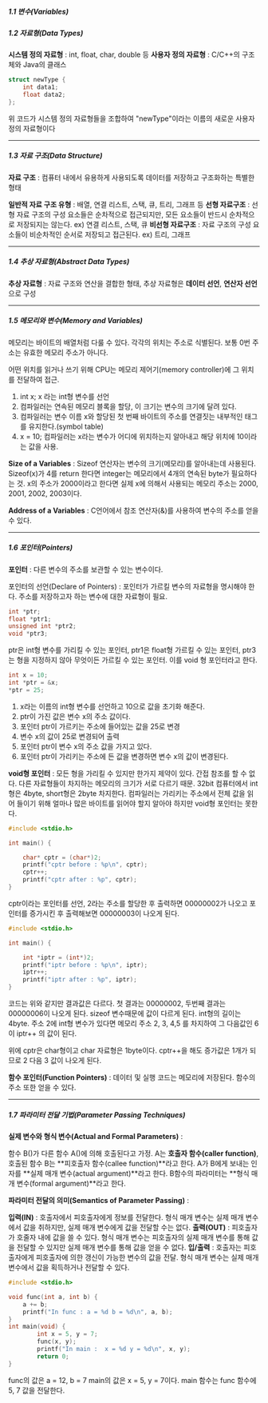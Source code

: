 ##### 1.1 변수(Variables)

##### 1.2 자료형(Data Types)

**시스템 정의 자료형** : int, float, char, double 등
**사용자 정의 자료형** : C/C++의 구조체와 Java의 클래스

```c
struct newType {
    int data1;
    float data2;
};
```

위 코드가 시스템 정의 자료형들을 조합하여 "newType"이라는 이름의 새로운 사용자 정의 자료형이다 

<hr>

##### 1.3 자료 구조(Data Structure)

**자료 구조** : 컴퓨터 내에서 유용하게 사용되도록 데이터를 저장하고 구조화하는 특별한 형태

**일반적 자료 구조 유형** : 배열, 연결 리스트, 스택, 큐, 트리, 그래프 등
**선형 자료구조** : 선형 자료 구조의 구성 요소들은 순차적으로 접근되지만, 모든 요소들이 반드시 순차적으로 저장되지는 않는다. ex) 연결 리스트, 스택, 큐
**비선형 자료구조** : 자료 구조의 구성 요소들이 비순차적인 순서로 저장되고 접근된다. ex) 트리, 그래프

<hr>

##### 1.4 추상 자료형(Abstract Data Types)

**추상 자료형** : 자료 구조와 연산을 결합한 형태, 추상 자료형은 **데이터 선언**, **연산자 선언**으로 구성

<hr>

##### 1.5 메모리와 변수(Memory and Variables)

메모리는 바이트의 배열처럼 다룰 수 있다. 
각각의 위치는 주소로 식별된다. 
보통 0번 주소는 유효한 메모리 주소가 아니다.

어떤 위치를 읽거나 쓰기 위해 CPU는 메모리 제어기(memory controller)에 그 위치를  전달하여 접근.

1. int x; x 라는 int형 변수를 선언
2. 컴파일러는 연속된 메모리 블록을 할당, 이 크기는 변수의 크기에 달려 있다.
3. 컴파일러는 변수 이름 x와 할당된 첫 번째 바이트의 주소를 연결짓는 내부적인 태그를 유지한다.(symbol table)
4. x = 10; 컴파일러는 x라는 변수가 어디에 위치하는지 알아내고 해당 위치에 10이라는 값을 사용.

**Size of a Variables** : Sizeof 연산자는 변수의 크기(메모리)를 알아내는데 사용된다.
Sizeof(x)가 4를 return 한다면 integer는 메모리에서 4개의 연속된 byte가 필요하다는 것.
x의 주소가 2000이라고 한다면 실제 x에 의해서 사용되는 메모리 주소는 2000, 2001, 2002, 2003이다.

**Address of a Variables** : C언어에서 참조 연산자(&)를 사용하여 변수의 주소를 얻을 수 있다.

<hr>

##### 1.6 포인터(Pointers)

**포인터** : 다른 변수의 주소를 보관할 수 있는 변수이다.

포인터의 선언(Declare of Pointers) : 포인터가 가르킬 변수의 자료형을 명시해야 한다.
주소를 저장하고자 하는 변수에 대한 자료형이 필요.

```c
int *ptr;
float *ptr1;
unsigned int *ptr2;
void *ptr3;
```

ptr은 int형 변수를 가리킬 수 있는 포인터, ptr1은 float형 가르킬 수 있는 포인터, ptr3는 형을 지정하지 않아 무엇이든 가르킬 수 있는 포인터. 이를 void 형 포인터라고 한다.

```c
int x = 10;
int *ptr = &x;
*ptr = 25;
```

1. x라는 이름의 int형 변수를 선언하고 10으로 값을 초기화 해준다.
2. ptr이 가진 값은 변수 x의 주소 값이다.
3. 포인터 ptr이 가르키는 주소에 들어있는 값을 25로 변경
4. 변수 x의 값이 25로 변경되어 출력
5. 포인터 ptr이 변수 x의 주소 값을 가지고 있다.
6. 포인터 ptr이 가리키는 주소에 든 값을 변경하면 변수 x의 값이 변경된다. 

**void형 포인터** : 모든 형을 가리킬 수 있지만 한가지 제약이 있다. 간접 참조를 할 수 없다.
다른 자료형들이 차지하는 메모리의 크기가 서로 다르기 때문.
32bit 컴퓨터에서 int 형은 4byte, short형은 2byte 차지한다.
컴파일러는 가리키는 주소에서 전체 값을 읽어 들이기 위해 얼마나 많은 바이트를 읽어야 할지 알아야 하지만 void형 포인터는 못한다.

```c
#include <stdio.h>

int main() {

	char* cptr = (char*)2;
	printf("cptr before : %p\n", cptr);
	cptr++;
	printf("cptr after : %p", cptr);
}
```

cptr이라는 포인터를 선언, 2라는 주소를 할당한 후 출력하면 00000002가 나오고 포인터를 증가시킨  후 출력해보면 00000003이 나오게 된다.

```c
#include <stdio.h>

int main() {

	int *iptr = (int*)2;
	printf("iptr before : %p\n", iptr);
	iptr++;
	printf("iptr after : %p", iptr);
}
```

코드는 위와 같지만 결과값은 다르다. 첫 결과는 00000002, 두번째 결과는 00000006이 나오게 된다. 
sizeof 변수때문에 값이 다르게 된다. int형의 길이는 4byte. 주소 2에 int형 변수가 있다면 메모리 주소 2, 3, 4,5 를 차지하여 그 다음값인 6이 iptr++ 의 값이 된다. 

위에 cptr은 char형이고 char 자료형은 1byte이다. cptr++을 해도 증가값은 1개가 되므로 2 다음 3 값이 나오게 된다. 

**함수 포인터(Function Pointers)** : 데이터 및 실행 코드는 메모리에 저장된다. 함수의 주소 또한 얻을 수 있다. 

<hr>

##### 1.7 파라미터 전달 기법(Parameter Passing Techniques) 

**실제 변수와 형식 변수(Actual and Formal Parameters)** : 

함수 B()가 다른 함수 A()에 의해 호출된다고 가정. 
A는 **호출자 함수(caller function)**, 호출된 함수 B는 **피호출자 함수(callee function)**라고 한다.
A가 B에게 보내는 인자를 **실제 매개 변수(actual argument)**라고 한다. 
B함수의 파라미터는 **형식 매개 변수(formal argument)**라고 한다. 

**파라미터 전달의 의미(Semantics of Parameter Passing)** : 

**입력(IN)** : 호출자에서 피호출자에게 정보를 전달한다. 형식 매개 변수는 실제 매개 변수에서 값을 취하지만, 실제 매개 변수에게 값을 전달할 수는 없다.
**출력(OUT)** : 피호출자가 호줄자 내에 값을 쓸 수 있다. 형식 매개 변수는 피호출자의 실제 매개 변수를 통해 값을 전달할 수 있지만 실제 매개 변수를 통해 값을 얻을 수 없다. 
**입/출력** : 호출자는 피호출자에게 피호출자에 의한 갱신이 가능한 변수의 값을 전달. 형식 매개 변수는 실제 매개 변수에서 값을 획득하거나 전달할 수 있다. 

```c
#include <stdio.h>

void func(int a, int b) {
    a += b;
    printf("In func : a = %d b = %d\n", a, b);
}
int main(void) {
        int x = 5, y = 7;
        func(x, y);
        printf("In main :  x = %d y = %d\n", x, y);
        return 0;
}

```

func의 값은 a = 12, b = 7 main의 값은 x = 5, y = 7이다. 
main 함수는 func 함수에 5, 7 값을 전달한다. 